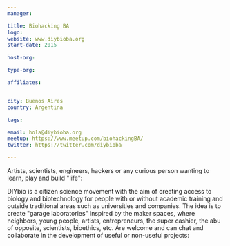 ```yaml
---
manager:

title: Biohacking BA
logo:
website: www.diybioba.org
start-date: 2015

host-org:

type-org:

affiliates:


city: Buenos Aires
country: Argentina

tags:

email: hola@diybioba.org
meetup: https://www.meetup.com/biohackingBA/
twitter: https://twitter.com/diybioba

---
```


Artists, scientists, engineers, hackers or any curious person wanting to learn, play and build "life":

DIYbio is a citizen science movement with the aim of creating access to biology and biotechnology for people with or without academic training and outside traditional areas such as universities and companies. The idea is to create "garage laboratories" inspired by the maker spaces, where neighbors, young people, artists, entrepreneurs, the super cashier, the abu of opposite, scientists, bioethics, etc. Are welcome and can chat and collaborate in the development of useful or non-useful projects:
